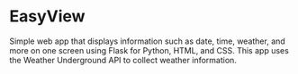 # EasyView
Simple web app that displays information such as date, time, weather, and more on one screen using Flask for Python, HTML, and CSS. This app uses the Weather Underground API to collect weather information.
